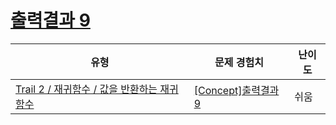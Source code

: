 # [출력결과 9](https://https://en.codetree.ai/trails/complete/curated-cards/intro-reading-k201529)

|유형|문제 경험치|난이도|
|---|---|---|
|[Trail 2 / 재귀함수 / 값을 반환하는 재귀함수](https://https://en.codetree.ai/trail-info/novice-mid/)|[[Concept]출력결과 9](https://https://en.codetree.ai/trails/complete/curated-cards/intro-reading-k201529/)|쉬움|

